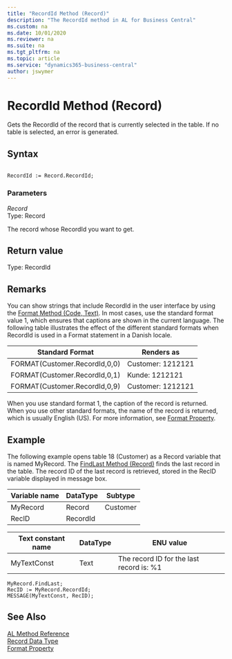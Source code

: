 ```yaml
---
title: "RecordId Method (Record)"
description: "The RecordId method in AL for Business Central"
ms.custom: na
ms.date: 10/01/2020
ms.reviewer: na
ms.suite: na
ms.tgt_pltfrm: na
ms.topic: article
ms.service: "dynamics365-business-central"
author: jswymer
---
```


# RecordId Method (Record)
Gets the RecordId of the record that is currently selected in the table. If no table is selected, an error is generated.  
  
## Syntax  
  
```  
  
RecordId := Record.RecordId;  
```  
  
### Parameters  
 *Record*  
 Type: Record  
  
 The record whose RecordId you want to get.  
  
## Return value  
 Type: RecordId  
  
## Remarks  

You can show strings that include RecordId in the user interface by using the [Format Method \(Code, Text\)](devenv-format-method-code-text.md). In most cases, use the standard format value 1, which ensures that captions are shown in the current language. The following table illustrates the effect of the different standard formats when RecordId is used in a Format statement in a Danish locale.  
  
|Standard Format|Renders as|  
|---------------------|----------------|  
|FORMAT\(Customer.RecordId,0,0\)|Customer: 1212121|  
|FORMAT\(Customer.RecordId,0,1\)|Kunde: 1212121|  
|FORMAT\(Customer.RecordId,0,9\)|Customer: 1212121|  
  
When you use standard format 1, the caption of the record is returned. When you use other standard formats, the name of the record is returned, which is usually English \(US\). For more information, see [Format Property](../properties/devenv-format-property.md).  
  
## Example

The following example opens table 18 \(Customer\) as a Record variable that is named MyRecord. The [FindLast Method \(Record\)](devenv-findlast-method-record.md) finds the last record in the table. The record ID of the last record is retrieved, stored in the RecID variable displayed in message box.  
  
|Variable name|DataType|Subtype|  
|-------------|--------|-------|  
|MyRecord|Record|Customer|  
|RecID|RecordId|  |
  
|Text constant name|DataType|ENU value|  
|------------------|--------|---------------|  
|MyTextConst|Text|The record ID for the last record is: %1|  
  
```  
MyRecord.FindLast;  
RecID := MyRecord.RecordId;  
MESSAGE(MyTextConst, RecID);  
```  
  
## See Also  

[AL Method Reference](../methods-auto/library.md)  
[Record Data Type](../datatypes/devenv-record-data-type.md)  
[Format Property](../properties/devenv-format-property.md)